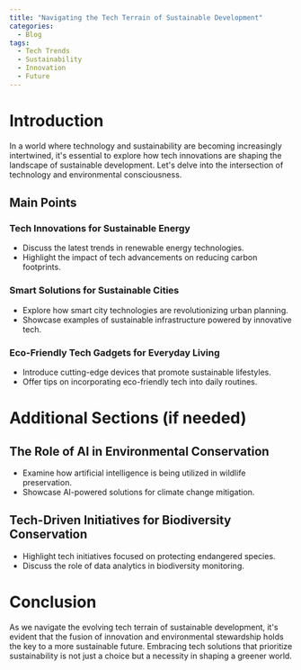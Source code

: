 ```yaml
---
title: "Navigating the Tech Terrain of Sustainable Development"
categories:
  - Blog
tags:
  - Tech Trends
  - Sustainability
  - Innovation
  - Future
---
```


# Introduction
In a world where technology and sustainability are becoming increasingly intertwined, it's essential to explore how tech innovations are shaping the landscape of sustainable development. Let's delve into the intersection of technology and environmental consciousness.

## Main Points
### Tech Innovations for Sustainable Energy
- Discuss the latest trends in renewable energy technologies.
- Highlight the impact of tech advancements on reducing carbon footprints.

### Smart Solutions for Sustainable Cities
- Explore how smart city technologies are revolutionizing urban planning.
- Showcase examples of sustainable infrastructure powered by innovative tech.

### Eco-Friendly Tech Gadgets for Everyday Living
- Introduce cutting-edge devices that promote sustainable lifestyles.
- Offer tips on incorporating eco-friendly tech into daily routines.

# Additional Sections (if needed)
## The Role of AI in Environmental Conservation
- Examine how artificial intelligence is being utilized in wildlife preservation.
- Showcase AI-powered solutions for climate change mitigation.

## Tech-Driven Initiatives for Biodiversity Conservation
- Highlight tech initiatives focused on protecting endangered species.
- Discuss the role of data analytics in biodiversity monitoring.

# Conclusion
As we navigate the evolving tech terrain of sustainable development, it's evident that the fusion of innovation and environmental stewardship holds the key to a more sustainable future. Embracing tech solutions that prioritize sustainability is not just a choice but a necessity in shaping a greener world.